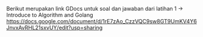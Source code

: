 Berikut merupakan link GDocs untuk soal dan jawaban dari latihan 1 -> Introduce to Algorithm and Golang
https://docs.google.com/document/d/1rE7zAo_CzzVQC9sw8GT9UmKV4Y6JnvxAvRHL21sxvUY/edit?usp=sharing